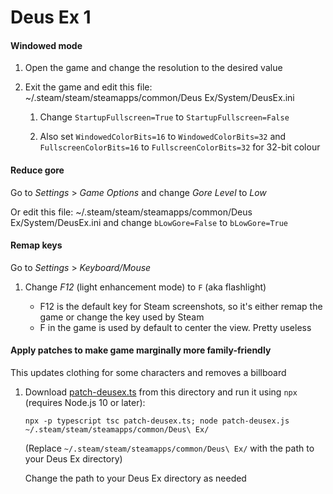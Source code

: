 # Deus Ex 1

#### Windowed mode

1. Open the game and change the resolution to the desired value

1. Exit the game and edit this file: ~/.steam/steam/steamapps/common/Deus Ex/System/DeusEx.ini

   1. Change `StartupFullscreen=True` to `StartupFullscreen=False`

   1. Also set `WindowedColorBits=16` to `WindowedColorBits=32` and `FullscreenColorBits=16` to `FullscreenColorBits=32` for 32-bit colour

#### Reduce gore

Go to _Settings_ > _Game Options_ and change _Gore Level_ to _Low_

Or edit this file: ~/.steam/steam/steamapps/common/Deus Ex/System/DeusEx.ini and change `bLowGore=False` to `bLowGore=True`

#### Remap keys

Go to _Settings_ > _Keyboard/Mouse_

1. Change _F12_ (light enhancement mode) to `F` (aka flashlight)

   - F12 is the default key for Steam screenshots, so it's either remap the game or change the key used by Steam
   - F in the game is used by default to center the view. Pretty useless

#### Apply patches to make game marginally more family-friendly

This updates clothing for some characters and removes a billboard

1. Download [patch-deusex.ts](patch-deusex.ts) from this directory and run it using `npx` (requires Node.js 10 or later):

   ```
   npx -p typescript tsc patch-deusex.ts; node patch-deusex.js ~/.steam/steam/steamapps/common/Deus\ Ex/
   ```

   (Replace `~/.steam/steam/steamapps/common/Deus\ Ex/` with the path to your Deus Ex directory)

   Change the path to your Deus Ex directory as needed
